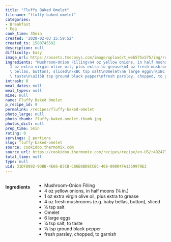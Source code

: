 ```yaml
---
title: "Fluffy Baked Omelet"
filename: "fluffy-baked-omelet"
categories:
- Breakfast
- Egg
cook_time: 35min
created: '2020-02-03 15:59:52'
created_ts: 1580745592
description: null
difficulty: Easy
image_url: https://assets.tmecosys.com/image/upload/t_web575x575/img/recipe/ras/Assets/6260C6B1-2A3D-4A92-8173-35263448B18D/Derivates/D4E91688-BD6A-4DFD-825D-269F900BCC69.jpg
ingredients: "Mushroom-Onion Filling\n4 oz yellow onions, in half moons (\xBC in.)\n\
  1 oz extra virgin olive oil, plus extra to grease\n4 oz fresh mushrooms (e.g. baby\
  \ bellas, button), sliced\n\xBC tsp salt\nOmelet\n6 large eggs\n\xBC tsp salt, to\
  \ taste\n\u215B tsp ground black pepper\nfresh parsley, chopped, to garnish"
intrash: 0
meal_dates: null
meal_types: null
mine: null
name: Fluffy Baked Omelet
p_recipe_id: 9
permalink: /recipes/fluffy-baked-omelet
photo_large: null
photo_thumb: fluffy-baked-omelet-thumb.jpg
photos_dict: null
prep_time: 5min
rating: 0
servings: 2 portions
slug: fluffy-baked-omelet
source: cookidoo.thermomix.com
source_url: https://cookidoo.thermomix.com/recipes/recipe/en-US/r492473
total_time: null
type: null
uid: 31DFD892-9DBB-4E66-B5CB-C86E0BD8CCBC-408-00004FA1359979E2
---
```

<div class="large-8 medium-7 columns" id="writeup">	</div><!-- #writeup -->
</div><!-- #row-one -->
<div class="row" id="row-two">	<div class="medium-4 small-5 columns" id="ingredients"><h4>Ingredients</h4><div class="box box-ingredients content"><ul>
<li>Mushroom-Onion Filling</li>
<li>4 oz yellow onions, in half moons (¼ in.)</li>
<li>1 oz extra virgin olive oil, plus extra to grease</li>
<li>4 oz fresh mushrooms (e.g. baby bellas, button), sliced</li>
<li>¼ tsp salt</li>
<li>Omelet</li>
<li>6 large eggs</li>
<li>¼ tsp salt, to taste</li>
<li>⅛ tsp ground black pepper</li>
<li>fresh parsley, chopped, to garnish</li>
</ul>
</div>	</div>	<div class="medium-6 small-7 columns" id="directions">	</div>